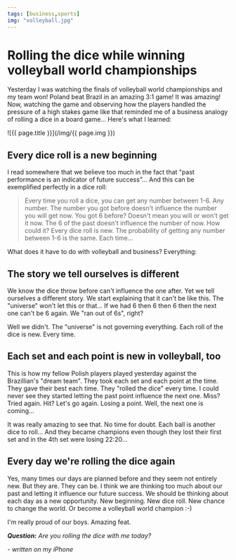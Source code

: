 ```yaml
---
tags: [business,sports]
img: "volleyball.jpg"
---
```


# Rolling the dice while winning volleyball world championships

Yesterday I was watching the finals of volleyball world championships and my team won! Poland beat Brazil in an amazing 3:1 game! It was amazing! Now, watching the game and observing how the players handled the pressure of a high stakes game like that reminded me of a business analogy of rolling a dice in a board game... Here's what I learned:

<!--More-->

![{{ page.title }}](/img/{{ page.img }})

## Every dice roll is a new beginning

I read somewhere that we believe too much in the fact that "past performance is an indicator of future success"... And this can be exemplified perfectly in a dice roll:

> Every time you roll a dice, you can get any number between 1-6. Any number. The number you got before doesn't influence the number you will get now. You got 6 before? Doesn't mean you will or won't get it now. The 6 of the past doesn't influence the number of now. How could it? Every dice roll is new. The probability of getting any number between 1-6 is the same. Each time...

What does it have to do with volleyball and business? Everything:



## The story we tell ourselves is different

We know the dice throw before can't influence the one after. Yet we tell ourselves a different story. We start explaining that it can't be like this. The "universe" won't let this or that... If we had 6 then 6 then 6 then the next one can't be 6 again. We "ran out of 6s", right?

Well we didn't. The "universe" is not governing everything. Each roll of the dice is new. Every time.

## Each set and each point is new in volleyball, too

This is how my fellow Polish players played yesterday against the Brazillian's "dream team". They took each set and each point at the time. They gave their best each time. They "rolled the dice" every time. I could never see they started letting the past point influence the next one. Miss? Tried again. Hit? Let's go again. Losing a point. Well, the next one is coming...

It was really amazing to see that. No time for doubt. Each ball is another dice to roll... And they became champions even though they lost their first set and in the 4th set were losing 22:20...

## Every day we're rolling the dice again

Yes, many times our days are planned before and they seem not entirely new. But they are. They can be. I think we are thinking too much about our past and letting it influence our future success. We should be thinking about each day as a new opportunity. New beginning. New dice roll. New chance to change the world. Or become a volleyball world champion :-)

I'm really proud of our boys. Amazing feat.

***Question:** Are you rolling the dice with me today?*

*- written on my iPhone*

[n]: http://www.nozbe.com/
[ns]: http://www.nozbe.com/signup
[p]: /magazine/
[s]: /productive_show
[t]: http://twitter.com/MSliwinski
[i]: /ipadonly
[e]: /how-i-use-evernote
[d]: http://db.tt/kD7Liux


[n]: https://michael.gratis/nozbe